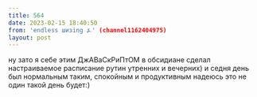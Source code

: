 ```yaml
---
title: 564
date: 2023-02-15 18:40:50
from: 'endless шизing ⍼' (channel1162404975)
layout: post
---
```


ну зато я себе этим ДжАВаСкРиПтОМ в обсидиане сделал настраиваемое расписание рутин утренних и вечерних) и седня день был нормальным таким, спокойным и продуктивным
надеюсь это не один такой день будет:)
